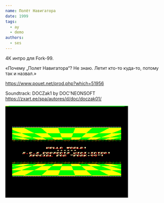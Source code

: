 ```yaml
---
name: Полёт Навигатора
date: 1999
tags:
  - ay
  - demo
authors:
  - ses
---
```


4К интро для Fork-99.

«Почему „Полет Навигатора“? Не знаю. Летит кто-то куда-то, потому так и назвал.»

https://www.pouet.net/prod.php?which=51956

Soundtrack: DOCZak1 by DOC'NEONSOFT https://zxart.ee/spa/autores/d/doc/doczak01/

![Screenshot 1](polet4k.png)
